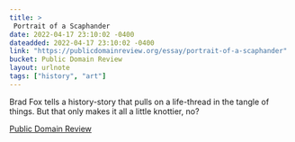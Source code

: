 ```yaml
---
title: > 
 Portrait of a Scaphander
date: 2022-04-17 23:10:02 -0400
dateadded: 2022-04-17 23:10:02 -0400
link: "https://publicdomainreview.org/essay/portrait-of-a-scaphander"
bucket: Public Domain Review
layout: urlnote
tags: ["history", "art"]
--- 
```

Brad Fox tells a history-story that pulls on a life-thread in the tangle of things. But that only makes it all a little knottier, no?
 <!-- end excerpt --> 
<div class='bucket'><a class='internal-link' href='/buckets/public-domain-review'>Public Domain Review</a></div> 
